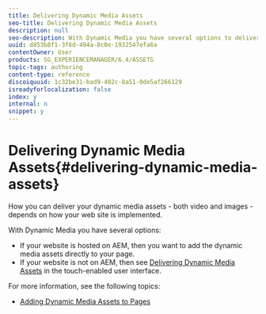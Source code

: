 ```yaml
---
title: Delivering Dynamic Media Assets
seo-title: Delivering Dynamic Media Assets
description: null
seo-description: With Dynamic Media you have several options to deliver your dynamic media assets - both video and images -  to your website.
uuid: d853b8f1-3f6d-494a-8c0e-1932547efa6a
contentOwner: User
products: SG_EXPERIENCEMANAGER/6.4/ASSETS
topic-tags: authoring
content-type: reference
discoiquuid: 1c32be31-bad9-402c-8a51-0de5af266129
isreadyforlocalization: false
index: y
internal: n
snippet: y
---
```


# Delivering Dynamic Media Assets{#delivering-dynamic-media-assets}

How you can deliver your dynamic media assets - both video and images - depends on how your web site is implemented.

With Dynamic Media you have several options:

* If your website is hosted on AEM, then you want to add the dynamic media assets directly to your page. 
* If your website is not on AEM, then see [Delivering Dynamic Media Assets](/content/help/en/experience-manager/6-4/assets/using/delivering-dynamic-media-assets) in the touch-enabled user interface.

For more information, see the following topics:

* [Adding Dynamic Media Assets to Pages](../../classic-ui-authoring/using/dynamic-media-assets-adding-to-page.md)

